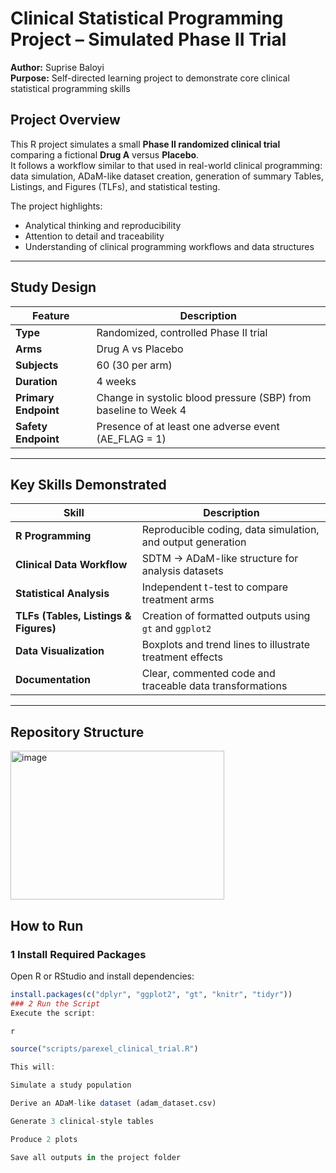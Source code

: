 # Clinical Statistical Programming Project – Simulated Phase II Trial

**Author:** Suprise Baloyi  
**Purpose:** Self-directed learning project to demonstrate core clinical statistical programming skills 

## Project Overview

This R project simulates a small **Phase II randomized clinical trial** comparing a fictional **Drug A** versus **Placebo**.  
It follows a workflow similar to that used in real-world clinical programming: data simulation, ADaM-like dataset creation, generation of summary Tables, Listings, and Figures (TLFs), and statistical testing.

The project highlights:
- Analytical thinking and reproducibility  
- Attention to detail and traceability  
- Understanding of clinical programming workflows and data structures  

---

## Study Design

| Feature | Description |
|----------|--------------|
| **Type** | Randomized, controlled Phase II trial |
| **Arms** | Drug A vs Placebo |
| **Subjects** | 60 (30 per arm) |
| **Duration** | 4 weeks |
| **Primary Endpoint** | Change in systolic blood pressure (SBP) from baseline to Week 4 |
| **Safety Endpoint** | Presence of at least one adverse event (AE_FLAG = 1) |

---

## Key Skills Demonstrated

| Skill | Description |
|--------|--------------|
| **R Programming** | Reproducible coding, data simulation, and output generation |
| **Clinical Data Workflow** | SDTM → ADaM-like structure for analysis datasets |
| **Statistical Analysis** | Independent t-test to compare treatment arms |
| **TLFs (Tables, Listings & Figures)** | Creation of formatted outputs using `gt` and `ggplot2` |
| **Data Visualization** | Boxplots and trend lines to illustrate treatment effects |
| **Documentation** | Clear, commented code and traceable data transformations |

---

## Repository Structure
<img width="342" height="238" alt="image" src="https://github.com/user-attachments/assets/36efeedb-daed-4463-9b12-06ba084fd8af" />


##  How to Run

### 1️ Install Required Packages
Open R or RStudio and install dependencies:
```r
install.packages(c("dplyr", "ggplot2", "gt", "knitr", "tidyr"))
### 2️ Run the Script
Execute the script:

r

source("scripts/parexel_clinical_trial.R")

This will:

Simulate a study population

Derive an ADaM-like dataset (adam_dataset.csv)

Generate 3 clinical-style tables

Produce 2 plots

Save all outputs in the project folder


